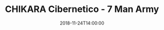 ---
title: "CHIKARA Cibernetico - 7 Man Army"

date: 2018-11-24T14:00:00
location: Wrestle Factory, Philadelphia, PA
cagematch: https://www.cagematch.net/?id=1&nr=188416
---